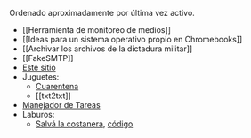 Ordenado aproximadamente por última vez activo.

-   [[Herramienta de monitoreo de medios]]
-   [[Ideas para un sistema operativo propio en Chromebooks]]
-   [[Archivar los archivos de la dictadura militar]]
-   [[FakeSMTP]]
-   [Este sitio](https://github.com/catdevnull/nulo.ar)
-   Juguetes:
    -   [Cuarentena](https://cuarentena.nulo.in)
    -   [[txt2txt]]
-   [Manejador de Tareas](https://tareas.nulo.in)
-   Laburos:
    -   [Salvá la costanera](https://salvalacostanera.com.ar), [código](https://gitea.nulo.in/Nulo/salva-la-costanera)
